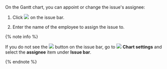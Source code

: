 On the Gantt chart, you can appoint or change the issue's assignee:

1. Click ![](../../_assets/tracker/svg/pick-user.svg) on the issue bar.

1. Enter the name of the employee to assign the issue to.

{% note info %}

If you do not see the ![](../../_assets/tracker/svg/pick-user.svg) button on the issue bar, go to ![](../../_assets/tracker/svg/gantt-settings-button.svg)&nbsp;**Chart settings** and select the **assignee** item under **Issue bar**.

{% endnote %}
